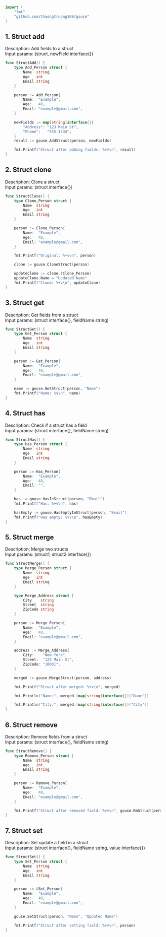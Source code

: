 
# <Badge style='font-size: 1.8rem; text-shadow: 1px 1px 2px rgba(0, 0, 0, 0.3); padding: 0.35rem 0.75rem 0.35rem 0;' type='info' text='🔖 Struct' />


```go
import (
	"fmt"
	"github.com/thuongtruong109/gouse"
)
```

## 1. Struct add

Description: Add fields to a struct<br>Input params: (struct, newField interface{})<br>

```go
func StructAdd() {
	type Add_Person struct {
		Name  string
		Age   int
		Email string
	}

	person := Add_Person{
		Name:  "Example",
		Age:   40,
		Email: "example@gmail.com",
	}

	newFields := map[string]interface{}{
		"Address": "123 Main St",
		"Phone":   "555-1234",
	}
	result := gouse.AddStruct(person, newFields)

	fmt.Printf("Struct after adding fields: %+v\n", result)
}
```

## 2. Struct clone

Description: Clone a struct<br>Input params: (struct interface{})<br>

```go
func StructClone() {
	type Clone_Person struct {
		Name  string
		Age   int
		Email string
	}

	person := Clone_Person{
		Name:  "Example",
		Age:   40,
		Email: "example@gmail.com",
	}

	fmt.Printf("Original: %+v\n", person)

	clone := gouse.CloneStruct(person)

	updateClone := clone.(Clone_Person)
	updateClone.Name = "Updated Name"
	fmt.Printf("Clone: %+v\n", updateClone)
}
```

## 3. Struct get

Description: Get fields from a struct<br>Input params: (struct interface{}, fieldName string)<br>

```go
func StructGet() {
	type Get_Person struct {
		Name  string
		Age   int
		Email string
	}

	person := Get_Person{
		Name:  "Example",
		Age:   40,
		Email: "example@gmail.com",
	}

	name := gouse.GetStruct(person, "Name")
	fmt.Printf("Name: %s\n", name)
}
```

## 4. Struct has

Description: Check if a struct has a field<br>Input params: (struct interface{}, fieldName string)<br>

```go
func StructHas() {
	type Has_Person struct {
		Name  string
		Age   int
		Email string
	}

	person := Has_Person{
		Name:  "Example",
		Age:   40,
		Email: "",
	}

	has := gouse.HasInStruct(person, "Email")
	fmt.Printf("Has: %+v\n", has)

	hasEmpty := gouse.HasEmptyInStruct(person, "Email")
	fmt.Printf("Has empty: %+v\n", hasEmpty)
}
```

## 5. Struct merge

Description: Merge two structs<br>Input params: (struct1, struct2 interface{})<br>

```go
func StructMerge() {
	type Merge_Person struct {
		Name  string
		Age   int
		Email string
	}

	type Merge_Address struct {
		City    string
		Street  string
		ZipCode string
	}

	person := Merge_Person{
		Name:  "Example",
		Age:   40,
		Email: "example@gmail.com",
	}

	address := Merge_Address{
		City:    "New York",
		Street:  "123 Main St",
		ZipCode: "10001",
	}

	merged := gouse.MergeStruct(person, address)

	fmt.Printf("Struct after merged: %+v\n", merged)

	fmt.Println("Name:", merged.(map[string]interface{})["Name"])

	fmt.Println("City:", merged.(map[string]interface{})["City"])
}
```

## 6. Struct remove

Description: Remove fields from a struct<br>Input params: (struct interface{}, fieldName string)<br>

```go
func StructRemove() {
	type Remove_Person struct {
		Name  string
		Age   int
		Email string
	}

	person := Remove_Person{
		Name:  "Example",
		Age:   40,
		Email: "example@gmail.com",
	}

	fmt.Printf("Struct after removed field: %+v\n", gouse.RmStruct(person, "Email"))
}
```

## 7. Struct set

Description: Set update a field in a struct<br>Input params: (struct interface{}, fieldName string, value interface{})<br>

```go
func StructSet() {
	type Set_Person struct {
		Name  string
		Age   int
		Email string
	}

	person := &Set_Person{
		Name:  "Example",
		Age:   40,
		Email: "example@gmail.com",
	}

	gouse.SetStruct(person, "Name", "Updated Name")

	fmt.Printf("Struct after setting field: %+v\n", person)
}
```

